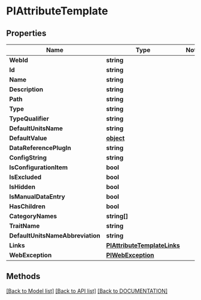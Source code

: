 # PIAttributeTemplate

## Properties
Name | Type | Notes
------------ | ------------- | -------------
**WebId** | **string**
**Id** | **string**
**Name** | **string**
**Description** | **string**
**Path** | **string**
**Type** | **string**
**TypeQualifier** | **string**
**DefaultUnitsName** | **string**
**DefaultValue** | **[**object**](../Model/Object.md)**
**DataReferencePlugIn** | **string**
**ConfigString** | **string**
**IsConfigurationItem** | **bool**
**IsExcluded** | **bool**
**IsHidden** | **bool**
**IsManualDataEntry** | **bool**
**HasChildren** | **bool**
**CategoryNames** | **string[]**
**TraitName** | **string**
**DefaultUnitsNameAbbreviation** | **string**
**Links** | **[**PIAttributeTemplateLinks**](../Model/PIAttributeTemplateLinks.md)**
**WebException** | **[**PIWebException**](../Model/PIWebException.md)**

## Methods
[[Back to Model list]](../../DOCUMENTATION.md#documentation-for-models) [[Back to API list]](../../DOCUMENTATION.md#documentation-for-api-endpoints) [[Back to DOCUMENTATION]](../../DOCUMENTATION.md)
